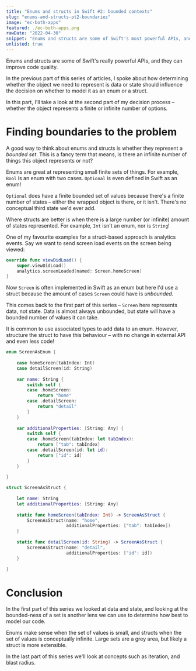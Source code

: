 ```yaml
---
title: "Enums and structs in Swift #2: bounded contexts"
slug: "enums-and-structs-pt2-boundaries"
image: "ec-both-apps"
featured: ./ec-both-apps.png
rawDate: "2022-04-30"
snippet: "Enums and structs are some of Swift's most powerful APIs, and they can greatly improve code comprehension. But how do you decide which one to use?"
unlisted: true
---
```


Enums and structs are some of Swift's really powerful APIs, and they can improve code quality.

In the previous part of this series of articles, I spoke about how determining whether the object we need to represent is data or state should influence the decision on whether to model it as an enum or a struct.

In this part, I'll take a look at the second part of my decision process – whether the object represents a finite or infinite number of options.

# Finding boundaries to the problem

A good way to think about enums and structs is whether they represent a *bounded set*. This is a fancy term that means, is there an infinite number of things this object represents or not?

Enums are great at representing small finite sets of things. For example, `Bool` is an enum with two cases. `Optional` is even defined in Swift as an enum!

`Optional` does have a finite bounded set of values because there's a finite number of states – either the wrapped object is there, or it isn't. There's no conceptual third state we'd ever add.

Where structs are better is when there is a large number (or infinite) amount of states represented. For example, `Int` isn't an enum, nor is `String`!

One of my favourite examples for a struct-based approach is analytics events. Say we want to send screen load events on the screen being viewed:

```swift
override func viewDidLoad() {
    super.viewDidLoad()
    analytics.screenLoaded(named: Screen.homeScreen)
} 
``` 

Now `Screen` is often implemented in Swift as an enum but here I'd use a struct because the amount of cases `Screen` could have is *unbounded*.

This comes back to the first part of this series – `Screen` here represents data, not state. Data is almost always unbounded, but state will have a bounded number of values it can take.

It is common to use associated types to add data to an enum. However, structure the struct to have this behaviour – with no change in external API and even less code!

```swift
enum ScreenAsEnum {
    
    case homeScreen(tabIndex: Int)
    case detailScreen(id: String)
    
    var name: String {
        switch self {
        case .homeScreen:
            return "home"
        case .detailScreen:
            return "detail"
        }
    }
    
    var additionalProperties: [String: Any] {
        switch self {
        case .homeScreen(tabIndex: let tabIndex):
            return ["tab": tabIndex]
        case .detailScreen(id: let id):
            return ["id": id]
        }
    }
    
}
```

```swift
struct ScreenAsStruct {
    
    let name: String
    let additionalProperties: [String: Any]
    
    static func homeScreen(tabIndex: Int) -> ScreenAsStruct {
        ScreenAsStruct(name: "home",
                       additionalProperties: ["tab": tabIndex])
    }
    
    static func detailScreen(id: String) -> ScreenAsStruct {
        ScreenAsStruct(name: "detail",
                       additionalProperties: ["id": id])
    }
    
}
```

# Conclusion

In the first part of this series we looked at data and state, and looking at the bounded-ness of a set is another lens we can use to determine how best to model our code.

Enums make sense when the set of values is small, and structs when the set of values is conceptually infinite. Large sets are a grey area, but likely a struct is more extensible.

In the last part of this series we'll look at concepts such as iteration, and blast radius.